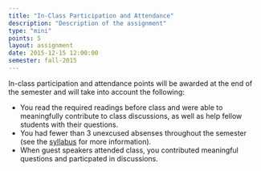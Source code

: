```yaml
---
title: "In-Class Participation and Attendance"
description: "Description of the assignment"
type: "mini"
points: 5
layout: assignment
date: 2015-12-15 12:00:00
semester: fall-2015
---
```


In-class participation and attendance points will be awarded at the end of the semester and will take into account the following:

* You read the required readings before class and were able to meaningfully contribute to class discussions, as well as help fellow students with their questions.
* You had fewer than 3 unexcused absenses throughout the semester (see the [syllabus](/class/syllabus) for more information).
* When guest speakers attended class, you contributed meaningful questions and particpated in discussions.